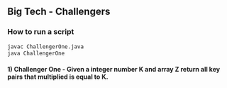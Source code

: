 ## Big Tech - Challengers

### How to run a script
```bash
javac ChallengerOne.java
java ChallengerOne
```

#### 1) Challenger One - Given a integer number K and array Z return all key pairs that multiplied is equal to K.
